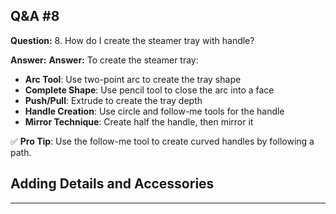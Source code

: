 
## Q&A #8

**Question:** 8. How do I create the steamer tray with handle?

**Answer:** **Answer:** To create the steamer tray:
- **Arc Tool**: Use two-point arc to create the tray shape
- **Complete Shape**: Use pencil tool to close the arc into a face
- **Push/Pull**: Extrude to create the tray depth
- **Handle Creation**: Use circle and follow-me tools for the handle
- **Mirror Technique**: Create half the handle, then mirror it

✅ **Pro Tip**: Use the follow-me tool to create curved handles by following a path.

## Adding Details and Accessories

---
